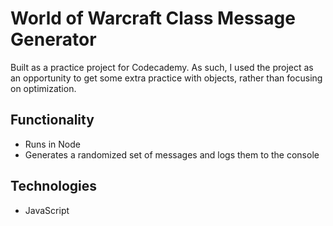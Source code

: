 # World of Warcraft Class Message Generator
Built as a practice project for Codecademy. As such, I used the project as an opportunity to get some extra practice with objects, rather than focusing on optimization.

## Functionality
+ Runs in Node
+ Generates a randomized set of messages and logs them to the console

## Technologies
+ JavaScript
